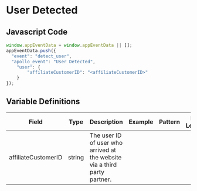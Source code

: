# User Detected

### 

## Javascript Code
```js
window.appEventData = window.appEventData || [];
appEventData.push({
  "event": "detect_user",
  "apollo_event": "User Detected",
    "user": {
        "affiliateCustomerID": "<affiliateCustomerID>"
    }
});
```

## Variable Definitions

|Field|Type|Description|Example|Pattern|Min Length|Max Length|Minimum|Maximum|Multiple Of|
| --- | --- | --- | --- | --- | --- | --- | --- | --- | --- |
|affiliateCustomerID|string|The user ID of user who arrived at the website via a third party partner.||||||||





